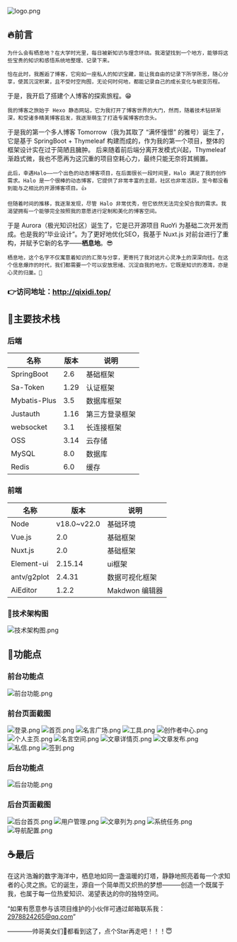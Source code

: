 ![logo.png](img%2Flogo.png)

## 🔥前言

    为什么会有栖息地？在大学时光里，每日被新知识与理念环绕。我渴望找到一个地方，能够将这些宝贵的知识和感悟系统地整理、记录下来。

    恰在此时，我邂逅了博客，它宛如一座私人的知识宝藏，能让我自由的记录下所学所思，随心分享，使其沉淀积累，且不受时空拘囿，无论何时何地，都能记录自己的成长变化与蜕变历程。
于是，我开启了搭建个人博客的探索旅程。😁

    我的博客之旅始于 Hexo 静态网站，它为我打开了博客世界的大门，然而，随着技术钻研渐深，和受诸多精美博客启发，我逐渐萌生了打造专属博客的念头。
于是我的第一个多人博客 Tomorrow（我为其取了 “满怀憧憬” 的雅号）诞生了，它是基于 SpringBoot + Thymeleaf
构建而成的，作为我的第一个项目，整体的框架设计实在过于简陋且臃肿。 后来随着前后端分离开发模式兴起，Thymeleaf 渐趋式微，我也不愿再为这沉重的项目空耗心力，最终只能无奈将其搁置。

    此后，幸遇Halo——一个出色的动态博客项目，在后面很长一段时间里，Halo 满足了我的创作需求。Halo 是一个很棒的动态博客，它提供了非常丰富的主题，社区也非常活跃，至今都没看到能与之相比的开源博客项目。👍

    但随着时间的推移，我逐渐发现，尽管 Halo 非常优秀，但它依然无法完全契合我的需求。我渴望拥有一个能够完全按照我的意愿进行定制和美化的博客空间。
于是 Aurora（极光知识社区）诞生了，它是已开源项目 RuoYi 为基础二次开发而成。也是我的“毕业设计”。为了更好地优化SEO，我基于 Nuxt.js 对前台进行了重构，并赋予它新的名字——**栖息地**。😎

    栖息地，这个名字不仅寓意着知识的汇聚与分享，更寄托了我对这片心灵净土的深深向往。在这个信息爆炸的时代，我们都需要一个可以安放思绪、沉淀自我的地方。它既是知识的港湾，亦是心灵的归巢。🤝

### 👉访问地址：http://qixidi.top/

## 🏮主要技术栈

### 后端

| 名称           | 版本   | 说明      |
|--------------|------|---------|
| SpringBoot   | 2.6  | 基础框架    |
| Sa-Token     | 1.29 | 认证框架    |
| Mybatis-Plus | 3.5  | 数据库框架   |
| Justauth     | 1.16 | 第三方登录框架 |
| websocket    | 3.1  | 长连接框架   |
| OSS          | 3.14 | 云存储     |
| MySQL        | 8.0  | 数据库     |
| Redis        | 6.0  | 缓存      |

### 前端

| 名称          | 版本          | 说明          |
|-------------|-------------|-------------|
| Node        | v18.0~v22.0 | 基础环境        |
| Vue.js      | 2.0         | 基础框架        |
| Nuxt.js     | 2.0         | 基础框架        |
| Element-ui  | 2.15.14     | ui框架        |
| antv/g2plot | 2.4.31      | 数据可视化框架     |
| AiEditor    | 1.2.2       | Makdwon 编辑器 |

### 🍂技术架构图

![技术架构图.png](img%2F%E6%8A%80%E6%9C%AF%E6%9E%B6%E6%9E%84%E5%9B%BE.png)

## 🥧功能点

### 前台功能点
![前台功能.png](img%2F%E5%89%8D%E5%8F%B0%E5%8A%9F%E8%83%BD.png)

### 前台页面截图
![登录.png](img%2F%E5%89%8D%E5%8F%B0%2F%E7%99%BB%E5%BD%95.png)
![首页.png](img%2F%E5%89%8D%E5%8F%B0%2F%E9%A6%96%E9%A1%B5.png)
![名言广场.png](img%2F%E5%89%8D%E5%8F%B0%2F%E5%90%8D%E8%A8%80%E5%B9%BF%E5%9C%BA.png)
![工具.png](img%2F%E5%89%8D%E5%8F%B0%2F%E5%B7%A5%E5%85%B7.png)
![创作者中心.png](img%2F%E5%89%8D%E5%8F%B0%2F%E5%88%9B%E4%BD%9C%E8%80%85%E4%B8%AD%E5%BF%83.png)
![个人主页.png](img%2F%E5%89%8D%E5%8F%B0%2F%E4%B8%AA%E4%BA%BA%E4%B8%BB%E9%A1%B5.png)
![名言空间.png](img%2F%E5%89%8D%E5%8F%B0%2F%E5%90%8D%E8%A8%80%E7%A9%BA%E9%97%B4.png)
![文章详情页.png](img%2F%E5%89%8D%E5%8F%B0%2F%E6%96%87%E7%AB%A0%E8%AF%A6%E6%83%85%E9%A1%B5.png)
![文章发布.png](img%2F%E5%89%8D%E5%8F%B0%2F%E6%96%87%E7%AB%A0%E5%8F%91%E5%B8%83.png)
![私信.png](img%2F%E5%89%8D%E5%8F%B0%2F%E7%A7%81%E4%BF%A1.png)
![签到.png](img%2F%E5%89%8D%E5%8F%B0%2F%E7%AD%BE%E5%88%B0.png)

### 后台功能点
![后台功能.png](img%2F%E5%90%8E%E5%8F%B0%E5%8A%9F%E8%83%BD.png)

### 后台页面截图
![后台首页.png](img%2F%E5%90%8E%E5%8F%B0%2F%E5%90%8E%E5%8F%B0%E9%A6%96%E9%A1%B5.png)
![用户管理.png](img%2F%E5%90%8E%E5%8F%B0%2F%E7%94%A8%E6%88%B7%E7%AE%A1%E7%90%86.png)
![文章列为.png](img%2F%E5%90%8E%E5%8F%B0%2F%E6%96%87%E7%AB%A0%E5%88%97%E4%B8%BA.png)
![系统任务.png](img%2F%E5%90%8E%E5%8F%B0%2F%E7%B3%BB%E7%BB%9F%E4%BB%BB%E5%8A%A1.png)
![导航配置.png](img%2F%E5%90%8E%E5%8F%B0%2F%E5%AF%BC%E8%88%AA%E9%85%8D%E7%BD%AE.png)

## ☕最后
在这片浩瀚的数字海洋中，栖息地如同一盏温暖的灯塔，静静地照亮着每一个求知者的心灵之旅。它的诞生，源自一个简单而又炽热的梦想———创造一个既属于我，也属于每一位热爱知识、渴望表达的你的独特空间。

“如果有愿意参与该项目维护的小伙伴可通过邮箱联系我：2978824265@qq.com”

————帅哥美女们💓都看到这了，点个Star再走吧！！！😇
    
